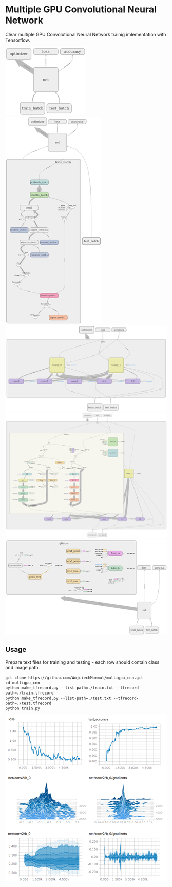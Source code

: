 # Multiple GPU Convolutional Neural Network

Clear multiple GPU Convolutional Neural Network trainig imlementation with Tensorflow.

<img src="https://github.com/WojciechMormul/multigpu-cnn/blob/master/imgs/full.png" width="250">
<img src="https://github.com/WojciechMormul/multigpu-cnn/blob/master/imgs/train_batch.png" width="300"/> 

<img src="https://github.com/WojciechMormul/multigpu-cnn/blob/master/imgs/net.png" width="600">
<img src="https://github.com/WojciechMormul/multigpu-cnn/blob/master/imgs/tower.png" width="800">
<img src="https://github.com/WojciechMormul/multigpu-cnn/blob/master/imgs/optimizer.png" height="300">

## Usage
Prepare text files for training and testing - each row should contain class and image path.
```
git clone https://github.com/WojciechMormul/multigpu_cnn.git
cd multigpu_cnn
python make_tfrecord.py --list-path=./train.txt --tfrecord-path=./train.tfrecord
python make_tfrecord.py --list-path=./test.txt --tfrecord-path=./test.tfrecord
python train.py
```
<img src="https://github.com/WojciechMormul/multigpu-cnn/blob/master/imgs/sum.png" width="600">
